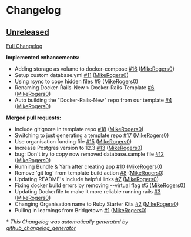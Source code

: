 # Changelog

## [Unreleased](https://github.com/Ruby-Starter-Kits/Docker-Rails-Installer/tree/HEAD)

[Full Changelog](https://github.com/Ruby-Starter-Kits/Docker-Rails-Installer/compare/43a8d3381e1a5702e1dae0bdfd35170b8148c2ba...HEAD)

**Implemented enhancements:**

- Adding storage as volume to docker-compose [\#16](https://github.com/Ruby-Starter-Kits/Docker-Rails-Installer/pull/16) ([MikeRogers0](https://github.com/MikeRogers0))
- Setup custom database.yml [\#11](https://github.com/Ruby-Starter-Kits/Docker-Rails-Installer/pull/11) ([MikeRogers0](https://github.com/MikeRogers0))
- Using rsync to copy hidden files [\#9](https://github.com/Ruby-Starter-Kits/Docker-Rails-Installer/pull/9) ([MikeRogers0](https://github.com/MikeRogers0))
- Renaming Docker-Rails-New \> Docker-Rails-Template [\#6](https://github.com/Ruby-Starter-Kits/Docker-Rails-Installer/pull/6) ([MikeRogers0](https://github.com/MikeRogers0))
- Auto building the "Docker-Rails-New" repo from our template [\#4](https://github.com/Ruby-Starter-Kits/Docker-Rails-Installer/pull/4) ([MikeRogers0](https://github.com/MikeRogers0))

**Merged pull requests:**

- Include gitignore in template repo [\#18](https://github.com/Ruby-Starter-Kits/Docker-Rails-Installer/pull/18) ([MikeRogers0](https://github.com/MikeRogers0))
- Switching to just generating a template repo [\#17](https://github.com/Ruby-Starter-Kits/Docker-Rails-Installer/pull/17) ([MikeRogers0](https://github.com/MikeRogers0))
- Use organisation funding file [\#15](https://github.com/Ruby-Starter-Kits/Docker-Rails-Installer/pull/15) ([MikeRogers0](https://github.com/MikeRogers0))
- Increase Postgres version to 12.3 [\#13](https://github.com/Ruby-Starter-Kits/Docker-Rails-Installer/pull/13) ([MikeRogers0](https://github.com/MikeRogers0))
- bug: Don't try to copy now removed database.sample file [\#12](https://github.com/Ruby-Starter-Kits/Docker-Rails-Installer/pull/12) ([MikeRogers0](https://github.com/MikeRogers0))
- Running Bundle & Yarn after creating app [\#10](https://github.com/Ruby-Starter-Kits/Docker-Rails-Installer/pull/10) ([MikeRogers0](https://github.com/MikeRogers0))
- Remove 'git log' from template build action [\#8](https://github.com/Ruby-Starter-Kits/Docker-Rails-Installer/pull/8) ([MikeRogers0](https://github.com/MikeRogers0))
- Updating README's include helpful links [\#7](https://github.com/Ruby-Starter-Kits/Docker-Rails-Installer/pull/7) ([MikeRogers0](https://github.com/MikeRogers0))
- Fixing docker build errors by removing --virtual flag [\#5](https://github.com/Ruby-Starter-Kits/Docker-Rails-Installer/pull/5) ([MikeRogers0](https://github.com/MikeRogers0))
- Updating Dockerfile to make it more reliable running rails [\#3](https://github.com/Ruby-Starter-Kits/Docker-Rails-Installer/pull/3) ([MikeRogers0](https://github.com/MikeRogers0))
- Changing Organisation name to Ruby Starter Kits [\#2](https://github.com/Ruby-Starter-Kits/Docker-Rails-Installer/pull/2) ([MikeRogers0](https://github.com/MikeRogers0))
- Pulling in learnings from Bridgetown [\#1](https://github.com/Ruby-Starter-Kits/Docker-Rails-Installer/pull/1) ([MikeRogers0](https://github.com/MikeRogers0))



\* *This Changelog was automatically generated by [github_changelog_generator](https://github.com/github-changelog-generator/github-changelog-generator)*
